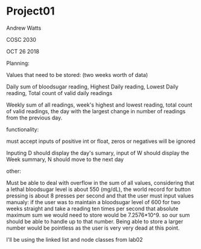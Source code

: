 # Project01
Andrew Watts

COSC 2030

OCT 26 2018 


Planning:

  Values that need to be stored: (two weeks worth of data)

Daily sum of bloodsugar reading, Highest Daily reading, Lowest Daily reading, Total count of valid daily readings
	
Weekly sum of all readings, week's highest and lowest reading, total count of valid readings,  the day with the largest change in number of readings from the previous day.

functionality:

must accept inputs of positive int or float, zeros or negatives will be ignored

Inputing D should display the day's sumary, input of W should display the Week summary, N should move to the next day


other:

Must be able to deal with overflow in the sum of all values, considering that a lethal bloodsugar level is about 550 (mg/dL), the world record for button pressing is about 8 presses per second and that the user must input values manualy: if the user was to maintain a bloodsugar level of 600 for two weeks straight and take a reading ten times per second that absolute maximum sum we would need to store would be 7.2576*10^9. so our sum should be able to handle up to that number. Being able to store a larger number would be pointless as the user is very very dead at this point. 

I'll be using the linked list and node classes from lab02
